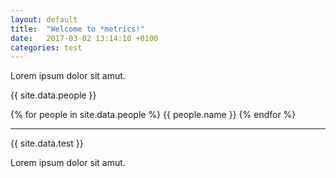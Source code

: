 ```yaml
---
layout: default
title:  "Welcome to *metrics!"
date:   2017-03-02 13:14:10 +0100
categories: test
---
```

Lorem ipsum dolor sit amut.

{{ site.data.people }}

{% for people in site.data.people %}
    {{ people.name }}
{% endfor %}

<hr>

{{ site.data.test }}




Lorem ipsum dolor sit amut.
